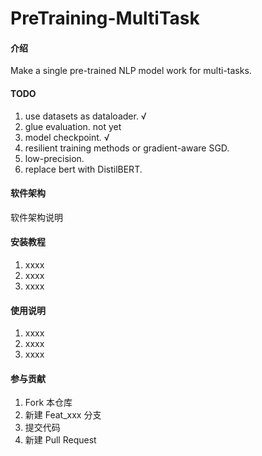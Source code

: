 # PreTraining-MultiTask

#### 介绍
Make a single pre-trained NLP model work for multi-tasks.


#### TODO

1. use datasets as dataloader.  √
2. glue evaluation.             not yet
3. model checkpoint.            √
4. resilient training methods or gradient-aware SGD.
5. low-precision.
6. replace bert with DistilBERT.

#### 软件架构
软件架构说明


#### 安装教程

1.  xxxx
2.  xxxx
3.  xxxx

#### 使用说明

1.  xxxx
2.  xxxx
3.  xxxx

#### 参与贡献

1.  Fork 本仓库
2.  新建 Feat_xxx 分支
3.  提交代码
4.  新建 Pull Request



